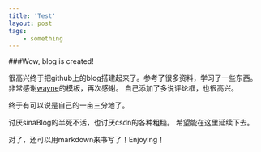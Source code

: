 ```yaml
---
title: 'Test'
layout: post
tags:
    - something
---
```


###Wow, blog is created!

很高兴终于把github上的blog搭建起来了。参考了很多资料，学习了一些东西。
非常感谢[wayne](http://lhzhang.com/)的模板，再次感谢。
自己添加了多说评论框，也很高兴。

终于有可以说是自己的一亩三分地了。

讨厌sinaBlog的半死不活，也讨厌csdn的各种粗糙。
希望能在这里延续下去。

对了，还可以用markdown来书写了！Enjoying！

